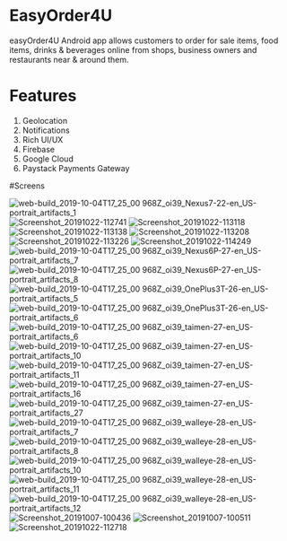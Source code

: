 # EasyOrder4U
easyOrder4U Android app allows customers to order for sale items, food items, drinks &amp; beverages online from shops, business owners and restaurants near &amp; around them.

# Features
1. Geolocation
2. Notifications
3. Rich UI/UX
4. Firebase
5. Google Cloud
6. Paystack Payments Gateway

#Screens

![web-build_2019-10-04T17_25_00 968Z_oi39_Nexus7-22-en_US-portrait_artifacts_1](https://user-images.githubusercontent.com/32623706/102343421-d3736280-3f9a-11eb-8dc6-3df7e7d1f1b9.png)
![Screenshot_20191022-112741](https://user-images.githubusercontent.com/32623706/102343119-71b2f880-3f9a-11eb-8666-9e337aaee5bd.png)
![Screenshot_20191022-113118](https://user-images.githubusercontent.com/32623706/102343133-75467f80-3f9a-11eb-9c9b-ceda0a433362.png)
![Screenshot_20191022-113138](https://user-images.githubusercontent.com/32623706/102343137-75df1600-3f9a-11eb-8f5f-1e85dabb1e79.png)
![Screenshot_20191022-113208](https://user-images.githubusercontent.com/32623706/102343140-7677ac80-3f9a-11eb-830a-e812acf34877.png)
![Screenshot_20191022-113226](https://user-images.githubusercontent.com/32623706/102343144-77104300-3f9a-11eb-8934-7695c598d964.png)
![Screenshot_20191022-114249](https://user-images.githubusercontent.com/32623706/102343145-77104300-3f9a-11eb-9cef-c559ca822c44.png)
![web-build_2019-10-04T17_25_00 968Z_oi39_Nexus6P-27-en_US-portrait_artifacts_7](https://user-images.githubusercontent.com/32623706/102343151-77a8d980-3f9a-11eb-8e2c-60dabd6a0af7.png)
![web-build_2019-10-04T17_25_00 968Z_oi39_Nexus6P-27-en_US-portrait_artifacts_8](https://user-images.githubusercontent.com/32623706/102343159-7a0b3380-3f9a-11eb-98ec-699b1ed63acf.png)
![web-build_2019-10-04T17_25_00 968Z_oi39_OnePlus3T-26-en_US-portrait_artifacts_5](https://user-images.githubusercontent.com/32623706/102343161-7aa3ca00-3f9a-11eb-9a14-69a2cd4b8c22.png)
![web-build_2019-10-04T17_25_00 968Z_oi39_OnePlus3T-26-en_US-portrait_artifacts_6](https://user-images.githubusercontent.com/32623706/102343165-7c6d8d80-3f9a-11eb-8d02-e7a731278729.png)
![web-build_2019-10-04T17_25_00 968Z_oi39_taimen-27-en_US-portrait_artifacts_6](https://user-images.githubusercontent.com/32623706/102343169-7d062400-3f9a-11eb-844b-a99e1654a283.png)
![web-build_2019-10-04T17_25_00 968Z_oi39_taimen-27-en_US-portrait_artifacts_10](https://user-images.githubusercontent.com/32623706/102343176-7f687e00-3f9a-11eb-996d-4c5c8a3d81dd.png)
![web-build_2019-10-04T17_25_00 968Z_oi39_taimen-27-en_US-portrait_artifacts_11](https://user-images.githubusercontent.com/32623706/102343179-80011480-3f9a-11eb-8ebf-55db8a5202cb.png)
![web-build_2019-10-04T17_25_00 968Z_oi39_taimen-27-en_US-portrait_artifacts_16](https://user-images.githubusercontent.com/32623706/102343180-8099ab00-3f9a-11eb-972a-aa89d116d734.png)
![web-build_2019-10-04T17_25_00 968Z_oi39_taimen-27-en_US-portrait_artifacts_27](https://user-images.githubusercontent.com/32623706/102343184-81cad800-3f9a-11eb-8c1f-0cd9fa179513.png)
![web-build_2019-10-04T17_25_00 968Z_oi39_walleye-28-en_US-portrait_artifacts_7](https://user-images.githubusercontent.com/32623706/102343185-82636e80-3f9a-11eb-9418-2497016eb5dd.png)
![web-build_2019-10-04T17_25_00 968Z_oi39_walleye-28-en_US-portrait_artifacts_8](https://user-images.githubusercontent.com/32623706/102343187-82fc0500-3f9a-11eb-986d-f22be291db78.png)
![web-build_2019-10-04T17_25_00 968Z_oi39_walleye-28-en_US-portrait_artifacts_10](https://user-images.githubusercontent.com/32623706/102343190-83949b80-3f9a-11eb-8da0-8431907f82c4.png)
![web-build_2019-10-04T17_25_00 968Z_oi39_walleye-28-en_US-portrait_artifacts_11](https://user-images.githubusercontent.com/32623706/102343195-84c5c880-3f9a-11eb-9f73-65f16d156bf1.png)
![web-build_2019-10-04T17_25_00 968Z_oi39_walleye-28-en_US-portrait_artifacts_12](https://user-images.githubusercontent.com/32623706/102343199-85f6f580-3f9a-11eb-8e07-f5ee1cdb48b9.png)
![Screenshot_20191007-100436](https://user-images.githubusercontent.com/32623706/102343203-868f8c00-3f9a-11eb-8003-ded6bcb99434.png)
![Screenshot_20191007-100511](https://user-images.githubusercontent.com/32623706/102343205-868f8c00-3f9a-11eb-9d02-507cddd5d2a7.png)
![Screenshot_20191022-112718](https://user-images.githubusercontent.com/32623706/102343207-87282280-3f9a-11eb-8ecc-dab30df51eca.png)

